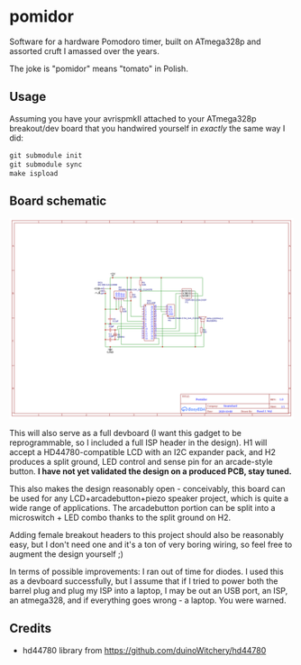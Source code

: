# pomidor

Software for a hardware Pomodoro timer, built on ATmega328p and assorted cruft I amassed over the years.

The joke is "pomidor" means "tomato" in Polish.

## Usage

Assuming you have your avrispmkII attached to your ATmega328p breakout/dev board that you handwired yourself in _exactly_ the same way I did:

```
git submodule init
git submodule sync
make ispload
```

## Board schematic

![Board schematic](schematic.png)

This will also serve as a full devboard (I want this gadget to be reprogrammable, so I included a full ISP header in the design). H1 will accept a HD44780-compatible LCD with an I2C expander pack, and H2 produces a split ground, LED control and sense pin for an arcade-style button. **I have not yet validated the design on a produced PCB, stay tuned.**

This also makes the design reasonably open - conceivably, this board can be used for any LCD+arcadebutton+piezo speaker project, which is quite a wide range of applications. The arcadebutton portion can be split into a microswitch + LED combo thanks to the split ground on H2.

Adding female breakout headers to this project should also be reasonably easy, but I don't need one and it's a ton of very boring wiring, so feel free to augment the design yourself ;)

In terms of possible improvements: I ran out of time for diodes. I used this as a devboard successfully, but I assume that if I tried to power both the barrel plug and plug my ISP into a laptop, I may be out an USB port, an ISP, an atmega328, and if everything goes wrong - a laptop. You were warned.

## Credits

* hd44780 library from https://github.com/duinoWitchery/hd44780
